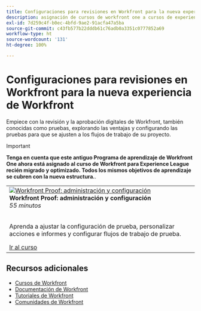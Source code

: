 ```yaml
---
title: Configuraciones para revisiones en Workfront para la nueva experiencia de Workfront
description: asignación de cursos de workfront one a cursos de experience league
exl-id: 7d259c4f-b0ec-4bfd-9ae2-91acfa47a5ba
source-git-commit: c43fb577b22dddb61c76adb0a3351c0777852a69
workflow-type: ht
source-wordcount: '131'
ht-degree: 100%

---
```


# Configuraciones para revisiones en Workfront para la nueva experiencia de Workfront

Empiece con la revisión y la aprobación digitales de Workfront, también conocidas como pruebas, explorando las ventajas y configurando las pruebas para que se ajusten a los flujos de trabajo de su proyecto.

>[!IMPORTANT]
>
>**Tenga en cuenta que este antiguo Programa de aprendizaje de Workfront One ahora está asignado al curso de Workfront para Experience League recién migrado y optimizado. Todos los mismos objetivos de aprendizaje se cubren con la nueva estructura.**.

<table>
  <tr>
   <td>
      <a href="https://experienceleague.adobe.com/?recommended=Workfront-A-1-2022.3.proof">
      <img alt="Workfront Proof: administración y configuración" src="https://cdn.experienceleague.adobe.com/thumb/workfront-proof-administration-and-setup.png"/>
      </a>
      <div>
         <strong>Workfront Proof: administración y configuración</strong></a>         
         <br/><em>55 minutos</em>
      </div>
      <p>
        <br/>
         Aprenda a ajustar la configuración de prueba, personalizar acciones e informes y configurar flujos de trabajo de prueba.
      </p>
      <a  rel="noreferrer" target="_blank" href="https://experienceleague.adobe.com/?recommended=Workfront-A-1-2022.3.proof" class="spectrum-Button spectrum-Button--primary spectrum-Button--sizeM">
      <span class="spectrum-Button-label has-no-wrap has-text-weight-bold">Ir al curso</span>
      </a>
   </td>   
  </tr>

</table>

## Recursos adicionales

* [Cursos de Workfront](https://experienceleague.adobe.com/?lang=es&amp;Solution=Workfront#courses)
* [Documentación de Workfront](https://experienceleague.adobe.com/docs/workfront.html?lang=es)
* [Tutoriales de Workfront](https://experienceleague.adobe.com/docs/workfront-learn/tutorials-workfront/home.html?lang=es)
* [Comunidades de Workfront](https://experienceleaguecommunities.adobe.com/t5/workfront/ct-p/workfront)
